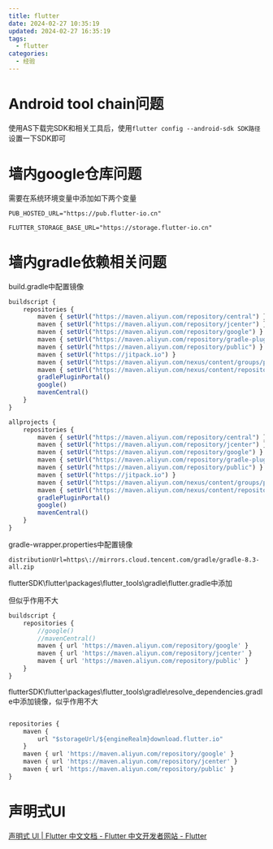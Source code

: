 ```yaml
---
title: flutter
date: 2024-02-27 10:35:19
updated: 2024-02-27 16:35:19
tags:
  - flutter
categories:
  - 经验
---
```


# Android tool chain问题

使用AS下载完SDK和相关工具后，使用`flutter config --android-sdk SDK路径`设置一下SDK即可

# 墙内google仓库问题

需要在系统环境变量中添加如下两个变量

`PUB_HOSTED_URL="https://pub.flutter-io.cn"`

`FLUTTER_STORAGE_BASE_URL="https://storage.flutter-io.cn"`

# 墙内gradle依赖相关问题

build.gradle中配置镜像

```js
buildscript {
    repositories {
        maven { setUrl("https://maven.aliyun.com/repository/central") }
        maven { setUrl("https://maven.aliyun.com/repository/jcenter") }
        maven { setUrl("https://maven.aliyun.com/repository/google") }
        maven { setUrl("https://maven.aliyun.com/repository/gradle-plugin") }
        maven { setUrl("https://maven.aliyun.com/repository/public") }
        maven { setUrl("https://jitpack.io") }
        maven { setUrl("https://maven.aliyun.com/nexus/content/groups/public/") }
        maven { setUrl("https://maven.aliyun.com/nexus/content/repositories/jcenter") }
        gradlePluginPortal()
        google()
        mavenCentral()
    }
}

allprojects {
    repositories {
        maven { setUrl("https://maven.aliyun.com/repository/central") }
        maven { setUrl("https://maven.aliyun.com/repository/jcenter") }
        maven { setUrl("https://maven.aliyun.com/repository/google") }
        maven { setUrl("https://maven.aliyun.com/repository/gradle-plugin") }
        maven { setUrl("https://maven.aliyun.com/repository/public") }
        maven { setUrl("https://jitpack.io") }
        maven { setUrl("https://maven.aliyun.com/nexus/content/groups/public/") }
        maven { setUrl("https://maven.aliyun.com/nexus/content/repositories/jcenter") }
        gradlePluginPortal()
        google()
        mavenCentral()
    }
}
```

gradle-wrapper.properties中配置镜像

```
distributionUrl=https\://mirrors.cloud.tencent.com/gradle/gradle-8.3-all.zip
```

flutterSDK\flutter\packages\flutter_tools\gradle\flutter.gradle中添加

但似乎作用不大

```js
buildscript {
    repositories {
        //google()
        //mavenCentral()
        maven { url 'https://maven.aliyun.com/repository/google' }
        maven { url 'https://maven.aliyun.com/repository/jcenter' }
        maven { url 'https://maven.aliyun.com/repository/public' }
    }
}
```

flutterSDK\flutter\packages\flutter_tools\gradle\resolve_dependencies.gradle中添加镜像，似乎作用不大

```js

repositories {
    maven {
        url "$storageUrl/${engineRealm}download.flutter.io"
    }
    maven { url 'https://maven.aliyun.com/repository/google' }
    maven { url 'https://maven.aliyun.com/repository/jcenter' }
    maven { url 'https://maven.aliyun.com/repository/public' }
}
```



# 声明式UI

[声明式 UI | Flutter 中文文档 - Flutter 中文开发者网站 - Flutter](https://docs.flutter.cn/get-started/flutter-for/declarative)